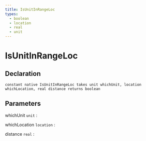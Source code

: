 ```yaml
---
title: IsUnitInRangeLoc
types:
  - boolean
  - location
  - real
  - unit
---
```


# IsUnitInRangeLoc

## Declaration

```jass
constant native IsUnitInRangeLoc takes unit whichUnit, location whichLocation, real distance returns boolean
```

## Parameters
whichUnit `unit`
: 

whichLocation `location`
: 

distance `real`
: 
